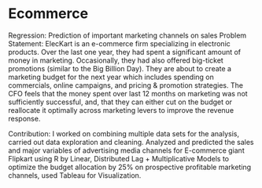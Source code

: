 # Ecommerce
Regression: Prediction of important marketing channels on sales
Problem Statement: 
ElecKart is an e-commerce firm specializing in electronic products. Over the last one year, they had spent a significant amount of money in marketing. Occasionally, they had also offered big-ticket promotions (similar to the Big Billion Day). They are about to create a marketing budget for the next year which includes spending on commercials, online campaigns, and pricing & promotion strategies. The CFO feels that the money spent over last 12 months on marketing was not sufficiently successful, and, that they can either cut on the budget or reallocate it optimally across marketing levers to improve the revenue response.

Contribution:
I worked on combining multiple data sets for the analysis, carried out data exploration and cleaning. Analyzed and predicted the sales and major variables of advertising media channels for E-commerce giant Flipkart using R by Linear, Distributed Lag + Multiplicative Models to optimize the budget allocation by 25% on prospective profitable marketing channels, used Tableau for Visualization.
